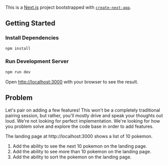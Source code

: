This is a [Next.js](https://nextjs.org/) project bootstrapped with [`create-next-app`](https://github.com/vercel/next.js/tree/canary/packages/create-next-app).

## Getting Started

### Install Dependencies

```bash
npm install
```

### Run Development Server

```bash
npm run dev
```

Open [http://localhost:3000](http://localhost:3000) with your browser to see the result.

## Problem

Let's pair on adding a few features! This won't be a completely traditional pairing session,
but rather, you'll mostly drive and speak your thoughts out loud. We're not looking for perfect
implementation. We're looking for how you problem solve and explore the code base in order
to add features.

The landing page at http://localhost:3000 shows a list of 10 pokemon.

1. Add the ability to see the next 10 pokemon on the landing page.
1. Add the ability to see more than 10 pokemon on the landing page.
1. Add the ability to sort the pokemon on the landing page.
